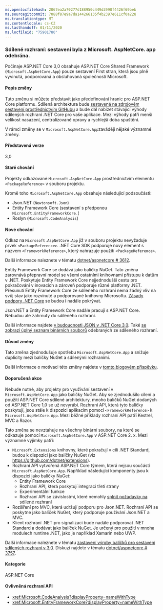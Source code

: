 ```yaml
---
ms.openlocfilehash: 2067ea2a70277d188950c449d3990f4426f69beb
ms.sourcegitcommit: 7088f87e9a7da144266135f4b2397e611cf0a228
ms.translationtype: MT
ms.contentlocale: cs-CZ
ms.lasthandoff: 01/11/2020
ms.locfileid: "75901780"
---
```

### <a name="shared-framework-assemblies-removed-from-microsoftaspnetcoreapp"></a>Sdílené rozhraní: sestavení byla z Microsoft. AspNetCore. app odebrána.

Počínaje ASP.NET Core 3,0 obsahuje ASP.NET Core Shared Framework (`Microsoft.AspNetCore.App`) pouze sestavení First stran, která jsou plně vyvinutá, podporovaná a obsluhovaná společností Microsoft.

#### <a name="change-description"></a>Popis změny

Tuto změnu si můžete představit jako předefinování hranic pro ASP.NET Core platformu. Sdílená architektura bude [sestavená na zdrojovém sestavení prostřednictvím GitHubu](https://github.com/dotnet/source-build) a bude dál nabízet stávající výhody sdílených rozhraní .NET Core pro vaše aplikace. Mezi výhody patří menší velikost nasazení, centralizované opravy a rychlejší doba spuštění.

V rámci změny se v `Microsoft.AspNetCore.App`zavádějí nějaké významné změny.

#### <a name="version-introduced"></a>Představená verze

3,0

#### <a name="old-behavior"></a>Staré chování

Projekty odkazované `Microsoft.AspNetCore.App` prostřednictvím elementu `<PackageReference>` v souboru projektu.

Kromě toho `Microsoft.AspNetCore.App` obsahuje následující podsoučásti:

- Json.NET (`Newtonsoft.Json`)
- Entity Framework Core (sestavení s předponou `Microsoft.EntityFrameworkCore.`)
- Roslyn (`Microsoft.CodeAnalysis`)

#### <a name="new-behavior"></a>Nové chování

Odkaz na `Microsoft.AspNetCore.App` již v souboru projektu nevyžaduje prvek `<PackageReference>`. .NET Core SDK podporuje nový element s názvem `<FrameworkReference>`, který nahrazuje použití `<PackageReference>`.

Další informace naleznete v tématu [dotnet/aspnetcore # 3612](https://github.com/dotnet/aspnetcore/issues/3612).

Entity Framework Core se dodává jako balíčky NuGet. Tato změna zarovnává přepravní model se všemi ostatními knihovnami přístupu k datům v .NET. Poskytuje Entity Framework Core nejjednodušší cestu pro pokračování v inovacích a zároveň podporuje různé platformy .NET. Přesunutí Entity Framework Core ze sdíleného rozhraní nemá žádný vliv na svůj stav jako rozvinuté a podporované knihovny Microsoftu. [Zásady podpory .NET Core](https://www.microsoft.com/net/platform/support-policy) se budou i nadále pokrývat.

Json.NET a Entity Framework Core nadále pracují s ASP.NET Core. Nebudou ale zahrnuty do sdíleného rozhraní.

Další informace najdete [v budoucnosti JSON v .NET Core 3,0](https://github.com/dotnet/announcements/issues/90). Také [se zobrazí úplný seznam binárních souborů](https://github.com/dotnet/aspnetcore/issues/3755) odebraných ze sdíleného rozhraní.

#### <a name="reason-for-change"></a>Důvod změny

Tato změna zjednodušuje spotřebu `Microsoft.AspNetCore.App` a snižuje duplicity mezi balíčky NuGet a sdílenými rozhraními.

Další informace o motivaci této změny najdete v [tomto blogovém příspěvku](https://blogs.msdn.microsoft.com/webdev/2018/10/29/a-first-look-at-changes-coming-in-asp-net-core-3-0).

#### <a name="recommended-action"></a>Doporučená akce

Nebude nutné, aby projekty pro využívání sestavení v `Microsoft.AspNetCore.App` jako balíčky NuGet. Aby se zjednodušilo cílení a použití ASP.NET Core sdílené architektury, mnoho balíčků NuGet dodaných od ASP.NET Core 1,0 se už nevyrábí. Rozhraní API, která tyto balíčky poskytují, jsou stále k dispozici aplikacím pomocí `<FrameworkReference>` k `Microsoft.AspNetCore.App`. Mezi běžné příklady rozhraní API patří Kestrel, MVC a Razor.

Tato změna se nevztahuje na všechny binární soubory, na které se odkazuje pomocí `Microsoft.AspNetCore.App` v ASP.NET Core 2. x. Mezi významné výjimky patří:

- `Microsoft.Extensions` knihovny, které pokračují v cíli .NET Standard, budou k dispozici jako balíčky NuGet (viz https://github.com/dotnet/extensions).
- Rozhraní API vytvořená ASP.NET Core týmem, která nejsou součástí `Microsoft.AspNetCore.App`. Například následující komponenty jsou k dispozici jako balíčky NuGet:
  - Entity Framework Core
  - Rozhraní API, která poskytují integraci třetí strany
  - Experimentální funkce
  - Rozhraní API se závislostmi, které nemohly [splnit požadavky na sdílené rozhraní](https://github.com/dotnet/aspnetcore/blob/4e44e5bcbedd961cc0d4f6b846699c7c494f5597/docs/SharedFramework.md)
- Rozšíření pro MVC, která udržují podporu pro Json.NET. Rozhraní API se poskytne jako balíček NuGet, který podporuje používání Json.NET a MVC.
- Klient rozhraní .NET pro signalizaci bude nadále podporovat .NET Standard a dodávat jako balíček NuGet. Je určený pro použití v mnoha modulech runtime .NET, jako je například Xamarin nebo UWP.

Další informace naleznete v tématu [zastavení výroby balíčků pro sestavení sdílených rozhraní v 3,0](https://github.com/dotnet/aspnetcore/issues/3756). Diskuzi najdete v tématu [dotnet/aspnetcore # 3757](https://github.com/dotnet/aspnetcore/issues/3757).

#### <a name="category"></a>Kategorie

ASP.NET Core

#### <a name="affected-apis"></a>Ovlivněná rozhraní API

- <xref:Microsoft.CodeAnalysis?displayProperty=nameWithType>
- <xref:Microsoft.EntityFrameworkCore?displayProperty=nameWithType>

<!--

#### Affected APIs

- `N:Microsoft.CodeAnalysis`
- `N:Microsoft.EntityFrameworkCore`

-->
